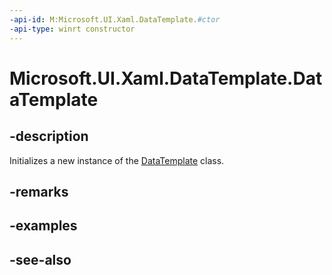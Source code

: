 ```yaml
---
-api-id: M:Microsoft.UI.Xaml.DataTemplate.#ctor
-api-type: winrt constructor
---
```


<!-- Method syntax
public DataTemplate()
-->

# Microsoft.UI.Xaml.DataTemplate.DataTemplate

## -description
Initializes a new instance of the [DataTemplate](datatemplate.md) class.

## -remarks

## -examples

## -see-also
